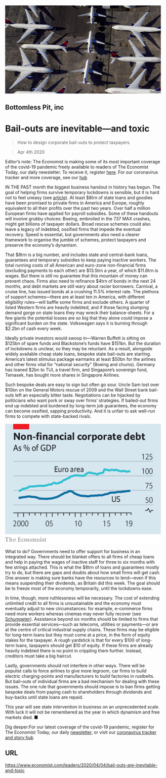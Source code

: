 ![](./images/20200404_LDP502_0.jpg)

## Bottomless Pit, inc

# Bail-outs are inevitable—and toxic

> How to design corporate bail-outs to protect taxpayers

> Apr 4th 2020

Editor’s note: The Economist is making some of its most important coverage of the covid-19 pandemic freely available to readers of The Economist Today, our daily newsletter. To receive it, register [here](https://www.economist.com//newslettersignup). For our coronavirus tracker and more coverage, see our [hub](https://www.economist.com//coronavirus)

IN THE PAST month the biggest business handout in history has begun. The goal of helping firms survive temporary lockdowns is sensible, but it is hard not to feel uneasy (see [article](https://www.economist.com//business/2020/04/03/governments-are-once-again-splurging-to-keep-big-companies-afloat)). At least $8trn of state loans and goodies have been promised to private firms in America and Europe, roughly equivalent to all their profits over the past two years. Over half a million European firms have applied for payroll subsidies. Some of these handouts will involve grubby choices: Boeing, embroiled in the 737 MAX crashes, might get billions of taxpayer dollars. Broad rescue schemes could also leave a legacy of indebted, ossified firms that impede the eventual recovery. Speed is essential, but governments also need a clearer framework to organise the jumble of schemes, protect taxpayers and preserve the economy’s dynamism.

That $8trn is a big number, and includes state and central-bank loans, guarantees and temporary subsidies to keep paying inactive workers. The total running costs of all American and euro-zone non-financial firms (excluding payments to each other) are $13.5trn a year, of which $11.6trn is wages. But there is still no guarantee that this mountain of money can prevent chaos. Firms also need to refinance $4trn of bonds in the next 24 months, and debt markets are still wary about racier borrowers. Carnival, a cruise line, has issued bonds at a crushing 11.5% interest rate. The plethora of support schemes—there are at least ten in America, with different eligibility rules—will baffle some firms and exclude others. A quarter of listed Western firms are heavily indebted, and if those facing slumping demand gorge on state loans they may wreck their balance-sheets. For a few giants the potential losses are so big that they alone could impose a significant burden on the state. Volkswagen says it is burning through $2.2bn of cash every week.

Ideally private investors would swoop in—Warren Buffett is sitting on $125bn of spare funds and Blackstone’s funds have $151bn. But the duration of lockdowns is unclear, so they may be reluctant. As a result, alongside widely available cheap state loans, bespoke state bail-outs are starting. America’s latest stimulus package earmarks at least $50bn for the airlines and other firms vital for “national security” (Boeing and chums). Germany has loaned $2bn to TUI, a travel firm, and Singapore’s sovereign fund, Temasek, has bought more shares in Singapore Airlines.

Such bespoke deals are easy to sign but often go sour. Uncle Sam lost over $10bn on the General Motors rescue of 2009 and the Wall Street bank bail-outs left an especially bitter taste. Negotiations can be hijacked by politicians who want pork or sway over firms’ strategies. If bailed-out firms end up indebted and burdened by long-term job guarantees, the economy can become ossified, sapping productivity. And it is unfair to ask well-run firms to compete with state-backed rivals.



![](./images/20200404_LDC115.png)

What to do? Governments need to offer support for business in an integrated way. There should be blanket offers to all firms of cheap loans and help in paying the wages of inactive staff for three to six months with few strings attached. This is what the $8trn of loans and guarantees mostly try to do, but there are gaps and doubts about how small firms will get cash. One answer is making sure banks have the resources to lend—even if this means suspending their dividends, as Britain did this week. The goal should be to freeze most of the economy temporarily, until the lockdowns ease.

In time, though, more ruthlessness will be necessary. The cost of extending unlimited credit to all firms is unsustainable and the economy must eventually adjust to new circumstances: for example, e-commerce firms need more workers whereas cinemas may never fully recover (see [Schumpeter](https://www.economist.com//business/2020/04/03/from-youre-fired-to-youre-furloughed)). Assistance beyond six months should be limited to firms that provide essential services—such as telecoms, utilities or payments—or are at the centre of critical industrial supply chains. These firms may be eligible for long-term loans but they must come at a price, in the form of equity stakes for the taxpayer. A rough yardstick is that for every $100 of long-term loans, taxpayers should get $10 of equity. If these firms are already heavily indebted there is no point in crippling them further. Instead, creditors must take a big haircut.

Lastly, governments should not interfere in other ways. There will be populist calls to force airlines to give more legroom, car firms to build electric charging-points and manufacturers to build factories in rustbelts. But bail-outs of individual firms are a bad mechanism for dealing with these issues. The one rule that governments should impose is to ban firms getting bespoke deals from paying cash to shareholders through dividends and buy-backs until state loans are repaid.

This year will see state intervention in business on an unprecedented scale. With luck it will not be remembered as the year in which dynamism and free markets died. ■

Dig deeper:For our latest coverage of the covid-19 pandemic, register for The Economist Today, our daily [newsletter](https://www.economist.com//newslettersignup), or visit our [coronavirus tracker and story hub](https://www.economist.com//coronavirus)

## URL

https://www.economist.com/leaders/2020/04/04/bail-outs-are-inevitable-and-toxic
